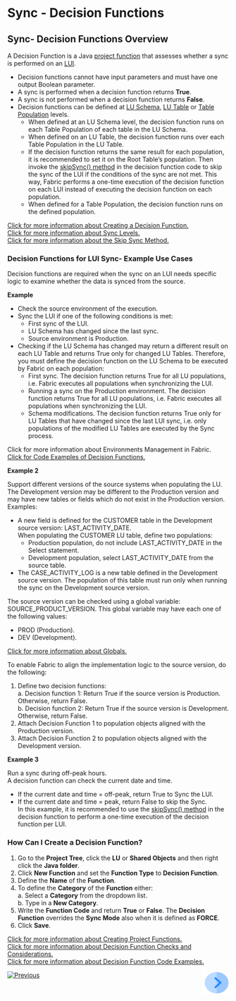 # Sync - Decision Functions

## Sync- Decision Functions Overview

A Decision Function is a Java [project function](/articles/07_table_population/08_project_functions.md) that assesses whether a sync is performed on an [LUI](/articles/01_fabric_overview/02_fabric_glossary.md#lui).
* Decision functions cannot have input parameters and must have one output Boolean parameter.
* A sync is performed when a decision function returns **True**.
* A sync is not performed when a decision function returns **False**.
* Decision functions can be defined at [LU Schema](/articles/03_logical_units/03_LU_schema_window.md), [LU Table](/articles/06_LU_tables/01_LU_tables_overview.md) or [Table Population](/articles/07_table_population/01_table_population_overview.md) levels.
  * When defined at an LU Schema level, the decision function runs on each Table Population of each table in the LU Schema.  
  * When defined on an LU Table, the decision function runs over each Table Population in the LU Table.
  * If the decision function returns the same result for each population, it is recommended to set it on the Root Table’s population. Then invoke the [skipSync() method](/articles/14_sync_LU_instance/09_skip_sync.md) in the decision function code to skip the sync of the LUI if the conditions of the sync are not met. This way, Fabric performs a one-time execution of the decision function on each LUI instead of executing the decision function on each population. 
  * When defined for a Table Population, the decision function runs on the defined population.

[Click for more information about Creating a Decision Function.](/articles/14_sync_LU_instance/05_sync_decision_functions.md#how-can-i-create-a-decision-function)\
[Click for more information about Sync Levels.](h/articles/14_sync_LU_instance/07_sync_levels.md)\
[Click for more information about the Skip Sync Method.](/articles/14_sync_LU_instance/09_skip_sync.md)

### Decision Functions for LUI Sync- Example Use Cases
Decision functions are required when the sync on an LUI needs specific logic to examine whether the data is synced from the source.

**Example** 
* Check the source environment of the execution.
* Sync the LUI if one of the following conditions is met:
  * First sync of the LUI.
  * LU Schema has changed since the last sync.
  * Source environment is Production.
* Checking if the LU Schema has changed may return a different result on each LU Table and returns True only for changed LU Tables. Therefore, you must define the decision function on the LU Schema to be executed by Fabric on each population:
  * First sync. The decision function returns True for all LU populations, i.e. Fabric executes all populations when synchronizing the LUI.
  * Running a sync on the Production environment. The decision function returns True for all LU populations, i.e. Fabric executes all populations when synchronizing the LUI.
  * Schema modifications. The decision function returns True only for LU Tables that have changed since the last LUI sync, i.e. only populations of the modified LU Tables are executed by the Sync process.

Click for more information about Environments Management in Fabric.\
[Click for Code Examples of Decision Functions.](/articles/14_sync_LU_instance/06_sync_decision_functions_recommendations.md#decision-functions---code-examples)

**Example 2**

Support different versions of the source systems when populating the LU. 
The Development version may be different to the Production version and may have new tables or fields which do not exist in the Production version.\
Examples:
* A new field is defined for the CUSTOMER table in the Development source version: LAST_ACTIVITY_DATE.\
     When populating the CUSTOMER LU table, define two populations:
  * Production population, do not include LAST_ACTIVITY_DATE in the Select statement.
  * Development population, select LAST_ACTIVITY_DATE from the source table.
* The CASE_ACTIVITY_LOG is a new table defined in the Development source version. The population of this table must run only when running the sync on the Development source version.

The source version can be checked using a global variable: SOURCE_PRODUCT_VERSION. This global variable may have each one of the following values: 
* PROD (Production). 
* DEV (Development).

[Click for more information about Globals.](/articles/08_globals/01_globals_overview.md)

To enable Fabric to align the implementation logic to the source version, do the following:
1. Define two decision functions:\
  a. Decision function 1: Return True if the source version is Production. Otherwise, return False.\
  b. Decision function 2: Return True if the source version is Development. Otherwise, return False.
2. Attach Decision Function 1 to population objects aligned with the Production version.
3. Attach Decision Function 2 to population objects aligned with the Development version.

**Example 3**

Run a sync during off-peak hours.  
A decision function can check the current date and time. 
* If the current date and time = off-peak, return True to Sync the LUI.
* If the current date and time = peak, return False to skip the Sync.\
In this example, it is recommended to use the [skipSync() method](/articles/14_sync_LU_instance/09_skip_sync.md) in the decision function to perform a one-time execution of the decision function per LUI.

### How Can I Create a Decision Function?
1.	Go to the **Project Tree**, click the **LU** or **Shared Objects** and then right click the **Java folder**.
2.	Click **New Function** and set the **Function Type** to **Decision Function**.
3.	Define the **Name** of the **Function**.
4.	To define the **Category** of the **Function** either:\
  a. Select a **Category** from the dropdown list.\
  b. Type in a **New Category**.
5.	Write the **Function Code** and return **True** or **False**. The **Decision Function** overrides the **Sync Mode** also when it is defined as **FORCE**. 
6.	Click **Save**.

[Click for more information about Creating Project Functions.](/articles/07_table_population/08_project_functions.md)\
[Click for more information about Decision Function Checks and Considerations.](/articles/14_sync_LU_instance/06_sync_decision_functions_recommendations.md)\
[Click for more information about Decision Function Code Examples.](/articles/14_sync_LU_instance/06_sync_decision_functions_recommendations.md#decision-functions---code-examples)

[![Previous](https://github.com/k2view-academy/K2View-Academy/blob/master/articles/images/Previous.png)](/articles/14_sync_LU_instance/04_sync_methods.md)[<img align="right" width="60" height="54" src="/articles/images/Next.png">](/articles/14_sync_LU_instance/06_sync_decision_functions_recommendations.md)

















